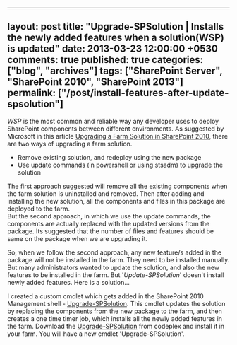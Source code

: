 ---
layout: post
title: "Upgrade-SPSolution | Installs the newly added features when a solution(WSP) is updated"
date: 2013-03-23 12:00:00 +0530
comments: true
published: true
categories: ["blog", "archives"]
tags: ["SharePoint Server", "SharePoint 2010", "SharePoint 2013"]
permalink: ["/post/install-features-after-update-spsolution"]
  ---
<!-- more -->
<p><em>WSP</em> is the most common and reliable way any developer uses to deploy SharePoint components between different environments. As suggested by Microsoft in this article <a title="Upgrading a Farm Solution in SharePoint 2010" href="http://msdn.microsoft.com/en-us/library/aa543659.aspx">Upgrading a Farm Solution in SharePoint 2010</a>, there are two ways of upgrading a farm solution.</p>
<ul class="spd-ul">
<li>Remove existing solution, and redeploy using the new package</li>
<li>Use update commands (in powershell or using stsadm) to upgrade the solution</li>
</ul>
<p>The first approach suggested will remove all the existing components when the farm solution is uninstalled and removed. Then after adding and installing the new solution, all the components and files in this package are deployed to the farm.<br /> But the second approach, in which we use the update commands, the components are actually replaced with the updated versions from the package. Its suggested that the number of files and features should be same on the package when we are upgrading it.</p>
<p>So, when we follow the second approach, any new feature/s added in the package will not be installed in the farm. They need to be installed manually. But many administrators wanted to update the solution, and also the new features to be installed in the farm. But '<em>Update-SPSolution</em>' doesn't install newly added features. Here is a solution...</p>
<p>I created a custom cmdlet which gets added in the SharePoint 2010 Management shell - <a title="Upgrade-SPSolution" href="http://upgradespsolution.codeplex.com/">Upgrade-SPSolution</a>. This cmdlet updates the solution by replacing the components from the new package to the farm, and then creates a one time timer job, which installs all the newly added features in the farm. Download the <a title="Upgrade-SPSolution" href="http://upgradespsolution.codeplex.com/">Upgrade-SPSolution</a> from codeplex and install it in your farm. You will have a new cmdlet 'Upgrade-SPSolution'.</p>
